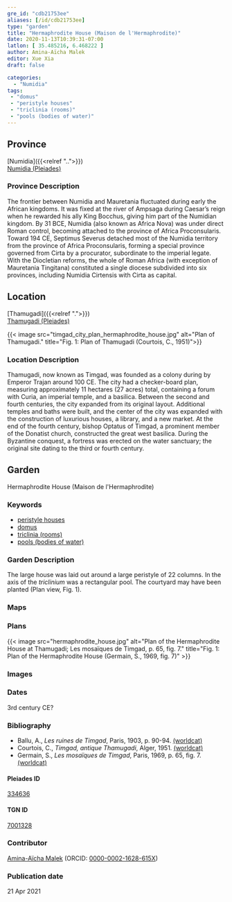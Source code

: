```yaml
---
gre_id: "cdb21753ee"
aliases: [/id/cdb21753ee]
type: "garden"
title: "Hermaphrodite House (Maison de l'Hermaphrodite)"
date: 2020-11-13T10:39:31-07:00
latlon: [ 35.485216, 6.468222 ]
author: Amina-Aïcha Malek
editor: Xue Xia
draft: false

categories:
  - "Numidia"
tags:
 - "domus"
 - "peristyle houses"
 - "triclinia (rooms)"
 - "pools (bodies of water)"
---
```


## Province
[Numidia]({{<relref "..">}}) \
[Numidia (Pleiades)](https://pleiades.stoa.org/places/981539)

### Province Description

The frontier between Numidia and Mauretania fluctuated during early the African kingdoms. It was fixed at the river of Ampsaga during Caesar’s reign when he rewarded his ally King Bocchus, giving him part of the Numidian kingdom. By 31 BCE, Numidia (also known as Africa Nova) was under direct Roman control, becoming attached to the province of Africa Proconsularis. Toward 194 CE, Septimus Severus detached most of the Numidia territory from the province of Africa Proconsularis, forming a special province governed from Cirta by a procurator, subordinate to the imperial legate. With the Diocletian reforms, the whole of Roman Africa (with exception of Mauretania Tingitana) constituted a single diocese subdivided into six provinces, including Numidia Cirtensis with Cirta as capital.

## Location

[Thamugadi]({{<relref ".">}}) \
[Thamugadi (Pleiades)](https://pleiades.stoa.org/places/334636)

{{< image src="timgad_city_plan_hermaphrodite_house.jpg" alt="Plan of Thamugadi." title="Fig. 1: Plan of Thamugadi (Courtois, C., 1951)">}}


### Location Description

Thamugadi, now known as Timgad, was founded as a colony during by Emperor Trajan around 100 CE. The city had a checker-board plan, measuring approximately 11 hectares (27 acres) total, containing a forum with Curia, an imperial temple, and a basilica. Between the second and fourth centuries, the city expanded from its original layout. Additional temples and baths were built, and the center of the city was expanded with the construction of luxurious houses, a library, and a new market. At the end of the fourth century, bishop Optatus of Timgad, a prominent member of the Donatist church, constructed the great west basilica. During the Byzantine conquest, a fortress was erected on the water sanctuary; the original site dating to the third or fourth century.

<!-- LEAVE THIS BLANK FOR NOW -->

<!--## Sublocation-->

<!--
[AREA WITHIN LOCATION, LIKE “PALATINE HILL”](GEOREFERENCE LINK)
A sublocation is any area larger than an individual garden, but located within a location. I would always try to include a link to a controlled vocabulary here if possible. This ID may well be different from the Garden ID, e.g., Pompeii versus a Garden in one of the houses which has its own Pleiades ID.
-->

<!--### Sublocation Description-->

<!-- DESCRIPTION -->

## Garden
Hermaphrodite House (Maison de l'Hermaphrodite)

### Keywords
- [peristyle houses](http://vocab.getty.edu/page/aat/300005452)
- [domus](http://vocab.getty.edu/page/aat/300005506)
- [triclinia (rooms)](http://vocab.getty.edu/page/aat/300004359)
- [pools (bodies of water)](http://vocab.getty.edu/page/aat/300008692)


### Garden Description
The large house was laid out around a large peristyle of 22 columns. In the axis of the *triclinium* was a rectangular pool. The courtyard may have been planted (Plan view, Fig. 1).

### Maps

<!--
{{< image src="FILENAME" alt="ALT_TEXT" title="CAPTION" >}}
-->

### Plans
{{< image src="hermaphrodite_house.jpg" alt="Plan of the Hermaphrodite House at Thamugadi; Les mosaïques de Timgad, p. 65, fig. 7." title="Fig. 1: Plan of the Hermaphrodite House (Germain, S., 1969, fig. 7)" >}}
<!--
{{< image src="FILENAME" alt="ALT_TEXT" title="CAPTION" >}}
-->

### Images

<!--
{{< image src="FILENAME" alt="ALT_TEXT" title="CAPTION" >}}
-->

### Dates
3rd century CE?

### Bibliography
* Ballu, A., *Les ruines de Timgad*, Paris, 1903, p. 90-94. [(worldcat)](http://www.worldcat.org/oclc/804848941)
* Courtois, C., *Timgad, antique Thamugadi*, Alger, 1951. [(worldcat)](http://www.worldcat.org/oclc/23396951)
* Germain, S., *Les mosaïques de Timgad*, Paris, 1969, p. 65, fig. 7. [(worldcat)](http://www.worldcat.org/oclc/643640586)

<!--#### Periodo ID-->

<!-- [PERIODO_ID](https://pleiades.stoa.org/places/PLEIADES_ID) -->

#### Pleiades ID

[334636](https://pleiades.stoa.org/places/334636)

#### TGN ID
[7001328](http://vocab.getty.edu/page/tgn/7001328)

### Contributor
[Amina-Aïcha Malek](link) (ORCID: [0000-0002-1628-615X](https://orcid.org/0000-0002-1628-615X))

### Publication date

21 Apr 2021

<!--### Related articles-->

<!-- Links to other related articles. Leave blank for now -->
